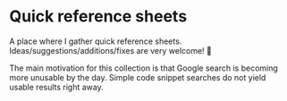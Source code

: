 # Quick reference sheets
A place where I gather quick reference sheets. Ideas/suggestions/additions/fixes are very welcome! 🙂

The main motivation for this collection is that Google search is becoming more unusable by the day. Simple code snippet searches do not yield usable results right away.
